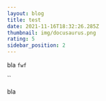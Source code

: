 ```yaml
---
layout: blog
title: test
date: 2021-11-16T18:32:26.285Z
thumbnail: img/docusaurus.png
rating: 5
sidebar_position: 2
---
```

bla `fwf`

``

bla